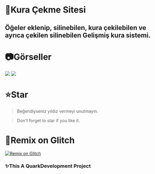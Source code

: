 # 🎉Kura Çekme Sitesi
## Öğeler eklenip, silinebilen, kura çekilebilen ve ayrıca çekilen silinebilen Gelişmiş kura sistemi.

# 📷Görseller
<img src="https://github.com/Stormysx/draw/assets/137446232/1262270a-8e79-4b03-a46f-a90626b682a4">
<img src="https://github.com/Stormysx/draw/assets/137446232/dad89ce1-5cd8-44a8-b231-17de0ad3b6b2">

# ⭐Star
> Beğendiyseniz yıldız vermeyi unutmayın.

> Don't forget to star if you like it.

# 🧨Remix on Glitch
[![Remix on Glitch](https://cdn.glitch.com/2703baf2-b643-4da7-ab91-7ee2a2d00b5b%2Fremix-button.svg)](https://glitch.com/edit/#!/remix/online-kura-cek)

### ✨This A QuarkDevelopment Project
